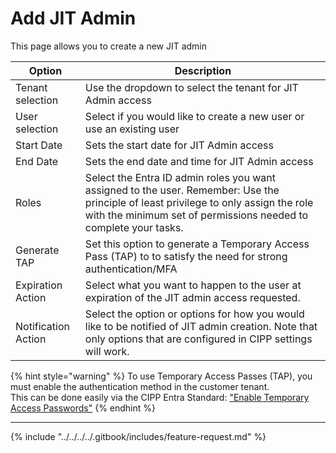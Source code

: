 # Add JIT Admin

This page allows you to create a new JIT admin

| Option              | Description                                                                                                                                                                                              |
| ------------------- | -------------------------------------------------------------------------------------------------------------------------------------------------------------------------------------------------------- |
| Tenant selection    | Use the dropdown to select the tenant for JIT Admin access                                                                                                                                               |
| User selection      | Select if you would like to create a new user or use an existing user                                                                                                                                    |
| Start Date          | Sets the start date for JIT Admin access                                                                                                                                                                 |
| End Date            | Sets the end date and time for JIT Admin access                                                                                                                                                          |
| Roles               | Select the Entra ID admin roles you want assigned to the user. Remember: Use the principle of least privilege to only assign the role with the minimum set of permissions needed to complete your tasks. |
| Generate TAP        | Set this option to generate a Temporary Access Pass (TAP) to to satisfy the need for strong authentication/MFA                                                                                           |
| Expiration Action   | Select what you want to happen to the user at expiration of the JIT admin access requested.                                                                                                              |
| Notification Action | Select the option or options for how you would like to be notified of JIT admin creation. Note that only options that are configured in CIPP settings will work.                                         |

{% hint style="warning" %}
To use Temporary Access Passes (TAP), you must enable the authentication method in the customer tenant. \
This can be done easily via the CIPP Entra Standard: ["Enable Temporary Access Passwords"](broken-reference)
{% endhint %}

***

{% include "../../../../.gitbook/includes/feature-request.md" %}
